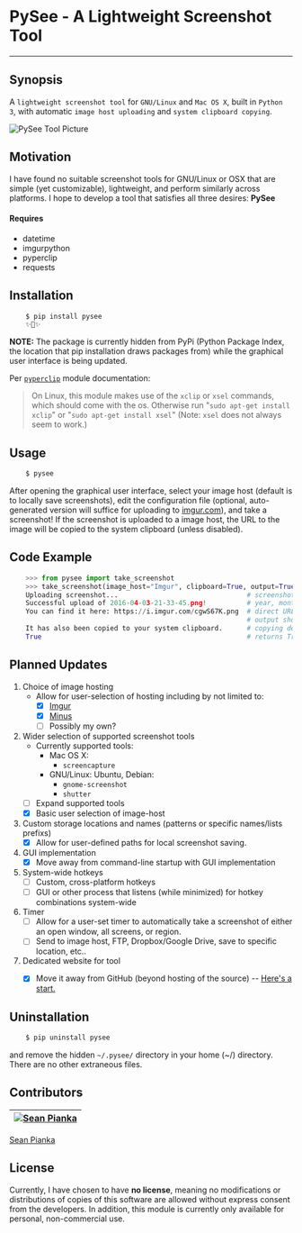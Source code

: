 # PySee - A Lightweight Screenshot Tool
---
## Synopsis
A `lightweight screenshot tool` for `GNU/Linux` and `Mac OS X`, built in `Python 3`, with automatic `image host uploading` and `system clipboard copying`.

![PySee Tool Picture](https://i.imgur.com/cgwS67K.png)

## Motivation
I have found no suitable screenshot tools for GNU/Linux or OSX that are simple (yet customizable), lightweight, and perform similarly across platforms. I hope to develop a tool that satisfies all three desires: **PySee**

#### Requires
* datetime
* imgurpython
* pyperclip
* requests

## Installation
```bash
    $ pip install pysee
    ✨🍰✨
```
**NOTE:** The package is currently hidden from PyPi (Python Package Index, the location that pip installation draws packages from) while the graphical user interface is being updated.

Per [`pyperclip`](https://github.com/asweigart/pyperclip) module documentation:
> On Linux, this module makes use of the `xclip` or `xsel` commands, which should come with the os. Otherwise run "`sudo apt-get install xclip`" or "`sudo apt-get install xsel`" (Note: `xsel` does not always seem to work.)

## Usage
```bash
    $ pysee
```

After opening the graphical user interface, select your image host (default is to locally save screenshots), edit the configuration file (optional, auto-generated version will suffice for uploading to [imgur.com](https://imgur.com/)), and take a screenshot! If the screenshot is uploaded to a image host, the URL to the image will be copied to the system clipboard (unless disabled).

## Code Example
```python
    >>> from pysee import take_screenshot
    >>> take_screenshot(image_host="Imgur", clipboard=True, output=True)
    Uploading screenshot...                                # screenshot name format: 
    Successful upload of 2016-04-03-21-33-45.png!          # year, month, day, hour, minute seconds
    You can find it here: https://i.imgur.com/cgwS67K.png  # direct URL to hosted image
                                                           # output shown determined by "output" arg
    It has also been copied to your system clipboard.      # copying determined by "clipboard" arg
    True                                                   # returns True on successful upload
```

## Planned Updates
1. Choice of image hosting
   * Allow for user-selection of hosting including by not limited to:
      * [x] [Imgur](https://imgur.com/)
      * [x] [Minus](http://uploads.im/)
      * [ ] Possibly my own?
2. Wider selection of supported screenshot tools
   * Currently supported tools:
      * Mac OS X:
         * `screencapture`
      * GNU/Linux: Ubuntu, Debian:
         * `gnome-screenshot`
         * `shutter`
   * [ ] Expand supported tools
   * [x] Basic user selection of image-host
3. Custom storage locations and names (patterns or specific names/lists prefixs)
   * [x] Allow for user-defined paths for local screenshot saving.
4. GUI implementation
   * [x] Move away from command-line startup with GUI implementation
5. System-wide hotkeys
    * [ ] Custom, cross-platform hotkeys
    * [ ] GUI or other process that listens (while minimized) for hotkey combinations system-wide
6. Timer
   * [ ] Allow for a user-set timer to automatically take a screenshot of either an open window, all screens, or region.
   * [ ] Send to image host, FTP, Dropbox/Google Drive, save to specific location, etc..
7. Dedicated website for tool
   * [x] Move it away from GitHub (beyond hosting of the source) -- [Here's a start.](http://pysee.me/)


## Uninstallation
```bash
    $ pip uninstall pysee
```

and remove the hidden `~/.pysee/` directory in your home (~/) directory. There are no other extraneous files.

## Contributors
[![Sean Pianka](https://avatars2.githubusercontent.com/u/15352684?v=3&s=460)](http://twitter.com/seanpianka) |
---|
[Sean Pianka](http://seanpianka.com/)

## License

Currently, I have chosen to have **no license**, meaning no modifications or distributions of copies of this software are allowed without express consent from the developers. In addition, this module is currently only available for personal, non-commercial use.
